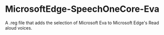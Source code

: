 # MicrosoftEdge-SpeechOneCore-Eva
A .reg file that adds the selection of Microsoft Eva to Microsoft Edge's Read aloud voices.

